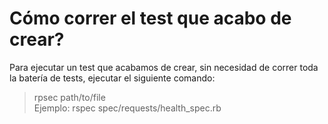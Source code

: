 # Cómo correr el test que acabo de crear? 
Para ejecutar un test que acabamos de crear, sin necesidad de correr toda la batería de tests, ejecutar el siguiente comando:
> rpsec path/to/file </br>
> Ejemplo: rspec spec/requests/health_spec.rb